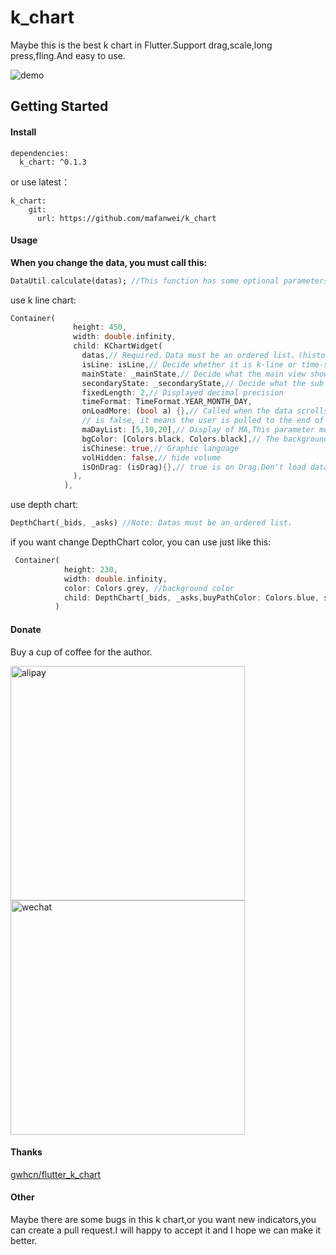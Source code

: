 # k_chart
Maybe this is the best k chart in Flutter.Support drag,scale,long press,fling.And easy to use.

![demo](https://github.com/mafanwei/k_chart/blob/master/example/images/demo.gif)
## Getting Started
#### Install
```
dependencies:
  k_chart: ^0.1.3
```
or use latest：
```
k_chart:
    git:
      url: https://github.com/mafanwei/k_chart
```
#### Usage

**When you change the data, you must call this:**
```dart
DataUtil.calculate(datas); //This function has some optional parameters: n is BOLL N-day closing price. k is BOLL param.
```

use k line chart:
```dart
Container(
              height: 450,
              width: double.infinity,
              child: KChartWidget(
                datas,// Required，Data must be an ordered list，(history=>now)
                isLine: isLine,// Decide whether it is k-line or time-sharing
                mainState: _mainState,// Decide what the main view shows
                secondaryState: _secondaryState,// Decide what the sub view shows
                fixedLength: 2,// Displayed decimal precision
                timeFormat: TimeFormat.YEAR_MONTH_DAY,
                onLoadMore: (bool a) {},// Called when the data scrolls to the end. When a is true, it means the user is pulled to the end of the right side of the data. When a
                // is false, it means the user is pulled to the end of the left side of the data.
                maDayList: [5,10,20],// Display of MA,This parameter must be equal to DataUtil.calculate‘s maDayList
                bgColor: [Colors.black, Colors.black],// The background color of the chart is gradient
                isChinese: true,// Graphic language
                volHidden: false,// hide volume
                isOnDrag: (isDrag){},// true is on Drag.Don't load data while Draging.
              ),
            ),
```

use depth chart:
```dart
DepthChart(_bids, _asks) //Note: Datas must be an ordered list，
```

if you want change DepthChart color, you can use just like this:
```dart
 Container(
            height: 230,
            width: double.infinity,
            color: Colors.grey, //background color
            child: DepthChart(_bids, _asks,buyPathColor: Colors.blue, sellPathColor: Colors.green),
          )
```

#### Donate

Buy a cup of coffee for the author.

<img src="https://img-blog.csdnimg.cn/20181205161540134.jpg?x-oss-process=image/watermark,type_ZmFuZ3poZW5naGVpdGk,shadow_10,text_aHR0cHM6Ly9ibG9nLmNzZG4ubmV0L3F3ZTI1ODc4,size_16,color_FFFFFF,t_70" width="375" alt="alipay"/>
<img src="https://img-blog.csdnimg.cn/20181205162201519.jpg?x-oss-process=image/watermark,type_ZmFuZ3poZW5naGVpdGk,shadow_10,text_aHR0cHM6Ly9ibG9nLmNzZG4ubmV0L3F3ZTI1ODc4,size_16,color_FFFFFF,t_70" width="375" alt="wechat"/>

#### Thanks
[gwhcn/flutter_k_chart](https://github.com/gwhcn/flutter_k_chart)

#### Other
Maybe there are some bugs in this k chart,or you want new indicators,you can create a pull request.I will happy to accept it and I hope we can make it better.

